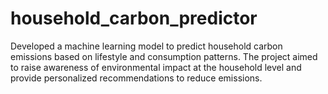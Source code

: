# household_carbon_predictor
Developed a machine learning model to predict household carbon emissions based on lifestyle and consumption patterns. The project aimed to raise awareness of environmental impact at the household level and provide personalized recommendations to reduce emissions.

